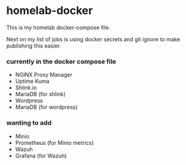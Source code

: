 # homelab-docker
 
This is my homelab docker-compose file.

Next on my list of jobs is using docker secrets and git ignore to make publishing this easier.

### currently in the docker compose file
- NGINX Proxy Manager
- Uptime Kuma
- Shlink.io
- MariaDB (for shlink)
- Wordpress
- MariaDB (for wordpress)

### wanting to add
- Minio
- Prometheus (for Minio metrics)
- Wazuh
- Grafana (for Wazuh)